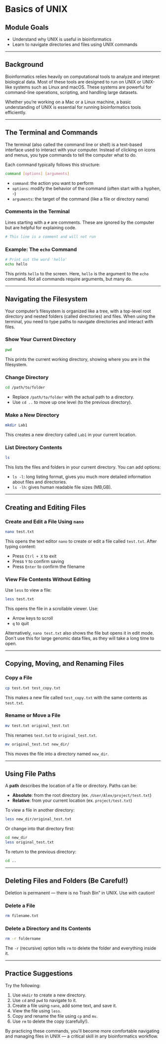 
# Basics of UNIX

## Module Goals
- Understand why UNIX is useful in bioinformatics
- Learn to navigate directories and files using UNIX commands

---

## Background

Bioinformatics relies heavily on computational tools to analyze and interpret biological data. Most of these tools are designed to run on UNIX or UNIX-like systems such as Linux and macOS. These systems are powerful for command-line operations, scripting, and handling large datasets.

Whether you’re working on a Mac or a Linux machine, a basic understanding of UNIX is essential for running bioinformatics tools efficiently.

---

## The Terminal and Commands

The terminal (also called the command line or shell) is a text-based interface used to interact with your computer. Instead of clicking on icons and menus, you type commands to tell the computer what to do.

Each command typically follows this structure:

```bash
command [options] [arguments]
```

- `command`: the action you want to perform
- `options`: modify the behavior of the command (often start with a hyphen, -)
- `arguments`: the target of the command (like a file or directory name)

### Comments in the Terminal

Lines starting with a `#` are comments. These are ignored by the computer but are helpful for explaining code.

```bash
# This line is a comment and will not run
```

### Example: The `echo` Command

```bash
# Print out the word 'hello'
echo hello
```

This prints `hello` to the screen. Here, `hello` is the argument to the `echo` command. Not all commands require arguments, but many do.

---

## Navigating the Filesystem

Your computer’s filesystem is organized like a tree, with a top-level root directory and nested folders (called directories) and files. When using the terminal, you need to type paths to navigate directories and interact with files.

### Show Your Current Directory

```bash
pwd
```

This prints the current working directory, showing where you are in the filesystem.

### Change Directory

```bash
cd /path/to/folder
```

- Replace `/path/to/folder` with the actual path to a directory.
- Use `cd ..` to move up one level (to the previous directory).

### Make a New Directory

```bash
mkdir Lab1
```

This creates a new directory called `Lab1` in your current location.

### List Directory Contents

```bash
ls
```

This lists the files and folders in your current directory. You can add options:

- `ls -l`: long listing format, gives you much more detailed information about files and directories.
- `ls -lh`: gives human readable file sizes (MB,GB).

---

## Creating and Editing Files

### Create and Edit a File Using `nano`

```bash
nano test.txt
```

This opens the text editor `nano` to create or edit a file called `test.txt`. After typing content:

- Press `Ctrl + X` to exit
- Press `Y` to confirm saving
- Press `Enter` to confirm the filename

### View File Contents Without Editing

Use `less` to view a file:

```bash
less test.txt
```

This opens the file in a scrollable viewer. Use:

- Arrow keys to scroll
- `q` to quit

Alternatively, `nano test.txt` also shows the file but opens it in edit mode. Don't use this for large genomic data files, as they will take a long time to open.

---

## Copying, Moving, and Renaming Files

### Copy a File

```bash
cp test.txt test_copy.txt
```

This makes a new file called `test_copy.txt` with the same contents as `test.txt`.

### Rename or Move a File

```bash
mv test.txt original_test.txt
```

This renames `test.txt` to `original_test.txt`.

```bash
mv original_test.txt new_dir/
```

This moves the file into a directory named `new_dir`. 

---

## Using File Paths

A **path** describes the location of a file or directory. Paths can be:

- **Absolute**: from the root directory (ex. `/User/Alex/project/test.txt`)
- **Relative**: from your current location (ex. `project/test.txt`)

To view a file in another directory:

```bash
less new_dir/original_test.txt
```

Or change into that directory first:

```bash
cd new_dir
less original_test.txt
```

To return to the previous directory:

```bash
cd ..
```

---

## Deleting Files and Folders (Be Careful!)

Deletion is permanent — there is no Trash Bin” in UNIX. Use with caution!

### Delete a File

```bash
rm filename.txt
```

### Delete a Directory and Its Contents

```bash
rm -r foldername
```

The `-r` (recursive) option tells `rm` to delete the folder and everything inside it.

---

## Practice Suggestions

Try the following:

1. Use `mkdir` to create a new directory.
2. Use `cd` and `pwd` to navigate to it.
3. Create a file using `nano`, add some text, and save it.
4. View the file using `less`.
5. Copy and rename the file using `cp` and `mv`.
6. Use `rm` to delete the copy (carefully!).

By practicing these commands, you'll become more comfortable navigating and managing files in UNIX — a critical skill in any bioinformatics workflow.
